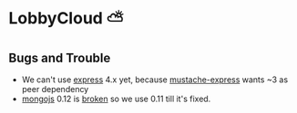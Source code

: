 # LobbyCloud ⛅

## Bugs and Trouble

* We can't use [express](https://github.com/visionmedia/express) 4.x yet, because [mustache-express](https://github.com/bryanburgers/node-mustache-express/) wants ~3 as peer dependency
* [mongojs](https://github.com/mafintosh/mongojs/) 0.12 is [broken](https://github.com/mafintosh/mongojs/issues/135) so we use 0.11 till it's fixed.
